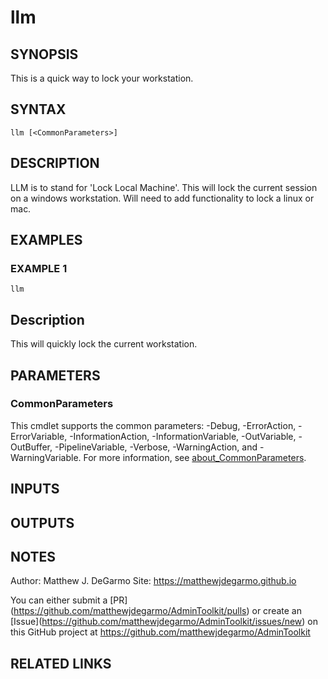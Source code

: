 # llm

## SYNOPSIS
This is a quick way to lock your workstation.

## SYNTAX

```
llm [<CommonParameters>]
```

## DESCRIPTION
LLM is to stand for 'Lock Local Machine'.
This will lock the current session on a windows workstation.
Will need to add functionality to lock a linux or mac.

## EXAMPLES

### EXAMPLE 1
```
llm
```

Description
-----------
This will quickly lock the current workstation.

## PARAMETERS

### CommonParameters
This cmdlet supports the common parameters: -Debug, -ErrorAction, -ErrorVariable, -InformationAction, -InformationVariable, -OutVariable, -OutBuffer, -PipelineVariable, -Verbose, -WarningAction, and -WarningVariable. For more information, see [about_CommonParameters](http://go.microsoft.com/fwlink/?LinkID=113216).

## INPUTS

## OUTPUTS

## NOTES
Author: Matthew J.
DeGarmo
Site: https://matthewjdegarmo.github.io

You can either submit a \[PR\](https://github.com/matthewjdegarmo/AdminToolkit/pulls)
    or create an \[Issue\](https://github.com/matthewjdegarmo/AdminToolkit/issues/new)
    on this GitHub project at https://github.com/matthewjdegarmo/AdminToolkit

## RELATED LINKS
